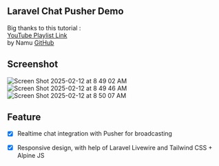 ## Laravel Chat Pusher Demo

Big thanks to this tutorial : <br>
[YouTube Playlist Link](https://www.youtube.com/playlist?list=PLvHNtXLkQ-zF9ccDZBi_ur7QA_lsyPJxA) <br>
by Namu [GitHub](https://github.com/namumakwembo)

## Screenshot
![Screen Shot 2025-02-12 at 8 49 02 AM](https://github.com/user-attachments/assets/df5b1a9c-6fcd-4fa8-8707-e36e03d3f276)
![Screen Shot 2025-02-12 at 8 49 46 AM](https://github.com/user-attachments/assets/e870dc01-10d1-4b35-ac8e-a8a0092853f8)
![Screen Shot 2025-02-12 at 8 50 07 AM](https://github.com/user-attachments/assets/e2ea15e1-3c16-45c1-9b11-d38458c632bb)

## Feature
- [x] Realtime chat integration with Pusher for broadcasting
- [x] Responsive design, with help of Laravel Livewire and Tailwind CSS + Alpine JS  

